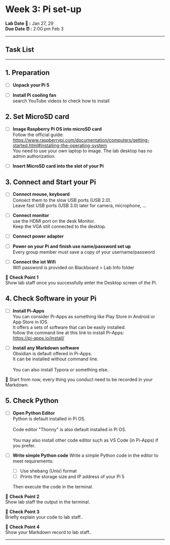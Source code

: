# Week 3: Pi set-up

**Lab Date :dizzy: :** Jan 27, 29  
**Due Date :alarm_clock: :** 2:00 pm Feb 3 

-------------------

## Task List

------------------
## 1. Preparation
- [ ] **Unpack your Pi 5**

- [ ] **Install Pi cooling fan**  
  search YouTube videos to check how to install
  
## 2. Set MicroSD card 
- [ ] **Image Raspberry Pi OS into microSD card**
<br>Follow the official guide:<br>
https://www.raspberrypi.com/documentation/computers/getting-started.html#installing-the-operating-system 
<br>You need to use your own laptop to image. The lab desktop has no admin authorization.

- [ ] **Insert MicroSD card into the slot of your Pi**

## 3. Connect and Start your Pi 
- [ ] **Connect mouse, keyboard**
  <br>Connect them to the slow USB ports (USB 2.0). <br>
  Leave fast USB ports (USB 3.0) later for camera, microphone, ...

- [ ] **Connect monitor**
  <br>use the HDMI port on the desk Monitor. <br>Keep the VGA still connected to the desktop.

- [ ] **Connect power adapter**

- [ ] **Power on your Pi and finish use name/password set up**
  <br>Every group member must save a copy of your username/password

- [ ] **Connect the iot Wifi**
  <br>Wifi password is provided on Blackboard > Lab Info folder

🎉 **Check Point 1**
<br>Show lab staff once you successfully enter the Desktop screen of the Pi.

## 4. Check Software in your Pi 
- [ ] **Install Pi-Apps**
<br>You can consider Pi-Apps as something like Play Store in Android or App Store in IOS.
<br>It offers a sets of software that can be easily installed.
<br>follow the command line at this link to install Pi-Apps:
<br> https://pi-apps.io/install/ 

- [ ] **Install any Markdown software**
<br>Obsidian is default offered in Pi-Apps.
<br>It can be installed without command line.  
<br>You can also install Typora or something else.

:pushpin: Start from now, every thing you conduct need to be recorded in your Markdown.


## 5. Check Python
- [ ] **Open Python Editor**
<br>Python is default installed in Pi OS.  
<br>Code editor "Thonny" is also default installed in Pi OS.  
<br>You may also install other code editor such as VS Code (in Pi-Apps) if you prefer.

- [ ] **Write simple Python code**
  Write a simple Python code in the editor to meet requirements:
  - [ ] Use shebang (Unix) format
  - [ ] Prints the storage size and IP address of your Pi 5

  Then execute the code in the terminal.  

🎉 **Check Point 2**
<br>Show lab staff the output in the terminal.

🎉 **Check Point 3**
<br>Briefly explain your code to lab staff..

🎉 **Check Point 4**
<br>Show your Markdown record to lab staff..


---
